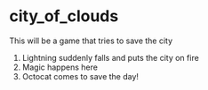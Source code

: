 # city_of_clouds
This will be a game that tries to save the city

1. Lightning suddenly falls and puts the city on fire
2. Magic happens here
3. Octocat comes to save the day!